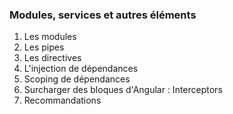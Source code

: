 ### Modules, services et autres éléments

1. Les modules
2. Les pipes
3. Les directives
4. L'injection de dépendances
5. Scoping de dépendances
6. Surcharger des bloques d'Angular&nbsp;: Interceptors
7. Recommandations
